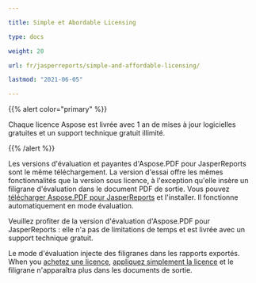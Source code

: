 ```yaml
---

title: Simple et Abordable Licensing

type: docs

weight: 20

url: fr/jasperreports/simple-and-affordable-licensing/

lastmod: "2021-06-05"

---
```




{{% alert color="primary" %}}



Chaque licence Aspose est livrée avec 1 an de mises à jour logicielles gratuites et un support technique gratuit illimité.



{{% /alert %}}



Les versions d'évaluation et payantes d'Aspose.PDF pour JasperReports sont le même téléchargement. La version d'essai offre les mêmes fonctionnalités que la version sous licence, à l'exception qu'elle insère un filigrane d'évaluation dans le document PDF de sortie. Vous pouvez [télécharger Aspose.PDF pour JasperReports](http://www.aspose.com/community/files/67/jasperreports-exporters/aspose.pdf-for-jasperreports/default.aspx) et l'installer. Il fonctionne automatiquement en mode évaluation.



Veuillez profiter de la version d'évaluation d'Aspose.PDF pour JasperReports : elle n'a pas de limitations de temps et est livrée avec un support technique gratuit.



Le mode d'évaluation injecte des filigranes dans les rapports exportés. When you [achetez une licence](http://www.aspose.com/community/forums/aspose.purchase/220/showforum.aspx), [appliquez simplement la licence](/pdf/jasperreports/licensing/) et le filigrane n'apparaîtra plus dans les documents de sortie.